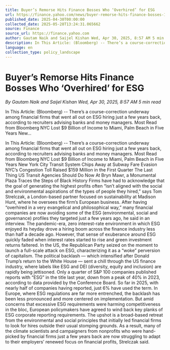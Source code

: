 ```yaml
---
title: Buyer’s Remorse Hits Finance Bosses Who ‘Overhired’ for ESG
url: https://finance.yahoo.com/news/buyer-remorse-hits-finance-bosses-190000257.html
published_date: 2025-04-30T00:00:00
collected_date: 2025-05-28T13:24:31.065662
source: Finance
source_url: https://finance.yahoo.com
author: Gautam Naik and Saijel Kishan Wed, Apr 30, 2025, 8:57 AM 5 min read
description: In This Article: (Bloomberg) -- There’s a course-correction underway among financial firms that went all out on ESG hiring just a few years back, according to recruiters advising banks and money managers. Most Read from Bloomberg NYC Lost $9 Billion of Income to Miami, Palm Beach in Five Years New...
language: en
collection_type: policy_landscape
---
```


# Buyer’s Remorse Hits Finance Bosses Who ‘Overhired’ for ESG

*By Gautam Naik and Saijel Kishan Wed, Apr 30, 2025, 8:57 AM 5 min read*

In This Article: (Bloomberg) -- There’s a course-correction underway among financial firms that went all out on ESG hiring just a few years back, according to recruiters advising banks and money managers. Most Read from Bloomberg NYC Lost $9 Billion of Income to Miami, Palm Beach in Five Years New...

In This Article: (Bloomberg) -- There’s a course-correction underway among financial firms that went all out on ESG hiring just a few years back, according to recruiters advising banks and money managers. Most Read from Bloomberg NYC Lost $9 Billion of Income to Miami, Palm Beach in Five Years New York City Transit System Chips Away at Subway Fare Evasion NYC’s Congestion Toll Raised $159 Million in the First Quarter The Last Thing US Transit Agencies Should Do Now At Bryn Mawr, a Monumental Plaza Traces the Steps of Black History Firms have had to acknowledge that the goal of generating the highest profits often “isn’t aligned with the social and environmental aspirations of the types of people they hired,” says Tom Strelczak, a London-based partner focused on sustainability at Madison Hunt, where he oversees the firm’s European business. After having “overhired in a very evangelical and philosophical way,” many financial companies are now avoiding some of the ESG (environmental, social and governance) profiles they targeted just a few years ago, he said in an interview. The pandemic-era, zero interest-rate environment in which ESG enjoyed its heyday drove a hiring boom across the finance industry less than half a decade ago. However, that sense of exuberance around ESG quickly faded when interest rates started to rise and green investment returns faltered. In the US, the Republican Party seized on the moment to launch a full-scale attack on ESG, characterizing it as a “woke” perversion of capitalism. The political backlash — which intensified after Donald Trump’s return to the White House — sent a chill through the US finance industry, where labels like ESG and DEI (diversity, equity and inclusion) are rapidly being jettisoned. Only a quarter of S&amp;P 100 companies published reports with “ESG” in the title last year, down from a peak of 40% in 2023, according to data provided by the Conference Board. So far in 2025, with nearly half of companies having reported, just 6% have used the term. In Europe, where ESG regulations are far more entrenched, the backlash has been less pronounced and more centered on implementation. But amid concerns that excessive ESG requirements were harming competitiveness in the bloc, European policymakers have agreed to wind back key planks of ESG corporate reporting requirements. The upshot is a broad-based retreat from the environmental and social principles that initially led financial firms to look for hires outside their usual stomping grounds. As a result, many of the climate scientists and campaigners from nonprofits who were hand-picked by financial firms just a few years back are now struggling to adapt to their employers’ renewed focus on financial profits, Strelczak said.